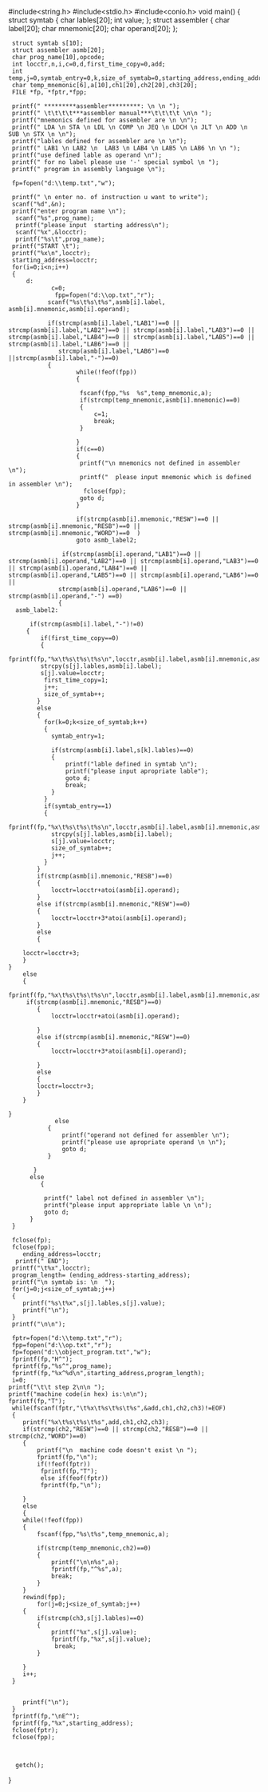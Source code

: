 #include<string.h>
#include<stdio.h>
#include<conio.h>
 void main()
 {
     struct symtab
{
    char lables[20];
    int value;
};
struct assembler
{
    char label[20];
    char mnemonic[20];
    char operand[20];
};

     struct symtab s[10];
     struct assembler asmb[20];
     char prog_name[10],opcode;
     int locctr,n,i,c=0,d,first_time_copy=0,add;
     int temp,j=0,symtab_entry=0,k,size_of_symtab=0,starting_address,ending_address,program_length;
     char temp_mnemonic[6],a[10],ch1[20],ch2[20],ch3[20];
     FILE *fp, *fptr,*fpp;

     printf(" *********assembler*********: \n \n ");
     printf(" \t\t\t\t***assembler manual***\t\t\t\t \n\n ");
     printf("mnemonics defined for assembler are \n \n");
     printf(" LDA \n STA \n LDL \n COMP \n JEQ \n LDCH \n JLT \n ADD \n SUB \n STX \n \n");
     printf("lables defined for assembler are \n \n");
     printf(" LAB1 \n LAB2 \n  LAB3 \n LAB4 \n LAB5 \n LAB6 \n \n ");
     printf("use defined lable as operand \n");
     printf(" for no label please use '-' special symbol \n ");
     printf(" program in assembly language \n");

     fp=fopen("d:\\temp.txt","w");
    
     printf(" \n enter no. of instruction u want to write");
     scanf("%d",&n);
     printf("enter program name \n");
      scanf("%s",prog_name);
      printf("please input  starting address\n");
      scanf("%x",&locctr);
      printf("%s\t",prog_name);
     printf("START \t");
     printf("%x\n",locctr);
     starting_address=locctr;
     for(i=0;i<n;i++)
     {
         d:
         	    c=0;
         	     fpp=fopen("d:\\op.txt","r");
               scanf("%s\t%s\t%s",asmb[i].label, asmb[i].mnemonic,asmb[i].operand);
               
               if(strcmp(asmb[i].label,"LAB1")==0 || strcmp(asmb[i].label,"LAB2")==0 || strcmp(asmb[i].label,"LAB3")==0 || strcmp(asmb[i].label,"LAB4")==0 || strcmp(asmb[i].label,"LAB5")==0 || strcmp(asmb[i].label,"LAB6")==0 ||
                  strcmp(asmb[i].label,"LAB6")==0 ||strcmp(asmb[i].label,"-")==0)
               {
                       while(!feof(fpp))
                       {

                       	fscanf(fpp,"%s  %s",temp_mnemonic,a);
                       	if(strcmp(temp_mnemonic,asmb[i].mnemonic)==0)
                       	{
                       		c=1;
                       		break;
                       	}
                       	
                       }
                       if(c==0)
                       {
                       	printf("\n mnemonics not defined in assembler \n");
                       	printf("  please input mnemonic which is defined in assembler \n");
                         fclose(fpp);
                       	goto d;
                       }
                       
                       if(strcmp(asmb[i].mnemonic,"RESW")==0 || strcmp(asmb[i].mnemonic,"RESB")==0 ||  strcmp(asmb[i].mnemonic,"WORD")==0  )  
                       goto asmb_label2;
                       
                   if(strcmp(asmb[i].operand,"LAB1")==0 || strcmp(asmb[i].operand,"LAB2")==0 || strcmp(asmb[i].operand,"LAB3")==0 || strcmp(asmb[i].operand,"LAB4")==0 || strcmp(asmb[i].operand,"LAB5")==0 || strcmp(asmb[i].operand,"LAB6")==0 ||
                  strcmp(asmb[i].operand,"LAB6")==0 || strcmp(asmb[i].operand,"-") ==0)
                  {
      asmb_label2:  
	                 
          if(strcmp(asmb[i].label,"-")!=0)
         {
             if(first_time_copy==0)
             {
             	 fprintf(fp,"%x\t%s\t%s\t%s\n",locctr,asmb[i].label,asmb[i].mnemonic,asmb[i].operand);
             strcpy(s[j].lables,asmb[i].label);
             s[j].value=locctr;
              first_time_copy=1;
              j++;
              size_of_symtab++;
            }
            else
            {
              for(k=0;k<size_of_symtab;k++)
              {
              	symtab_entry=1;
            
              	if(strcmp(asmb[i].label,s[k].lables)==0)
              	{
              		printf("lable defined in symtab \n");
              		printf("please input apropriate lable");
              		goto d;
              		break;
              	}
              }
              if(symtab_entry==1)
              {
              	 fprintf(fp,"%x\t%s\t%s\t%s\n",locctr,asmb[i].label,asmb[i].mnemonic,asmb[i].operand);
              	strcpy(s[j].lables,asmb[i].label);
              	s[j].value=locctr;
              	size_of_symtab++;
              	j++;
              }
            }
            if(strcmp(asmb[i].mnemonic,"RESB")==0)
            {
            	locctr=locctr+atoi(asmb[i].operand);
            }
            else if(strcmp(asmb[i].mnemonic,"RESW")==0)
            {
            	locctr=locctr+3*atoi(asmb[i].operand);
            }
            else
            {
            
        locctr=locctr+3;
        }
    }
        else
        {
        	fprintf(fp,"%x\t%s\t%s\t%s\n",locctr,asmb[i].label,asmb[i].mnemonic,asmb[i].operand);
		 if(strcmp(asmb[i].mnemonic,"RESB")==0)
            {
            	locctr=locctr+atoi(asmb[i].operand);
            	
            }
            else if(strcmp(asmb[i].mnemonic,"RESW")==0)
            {
            	locctr=locctr+3*atoi(asmb[i].operand);
            	
            }
            else
            {
        	locctr=locctr+3;
            }
        }
        
    }
                 else
               {
                   printf("operand not defined for assembler \n");
                   printf("please use apropriate operand \n \n");
                   goto d;
               }
               
           }
          else
             {

              printf(" label not defined in assembler \n");
              printf("please input appropriate lable \n \n");
              goto d;
          }
     }

     fclose(fp);
     fclose(fpp);
     	ending_address=locctr;
      printf(" END");
     printf("\t%x",locctr);
     program_length= (ending_address-starting_address);
     printf("\n symtab is: \n  ");
     for(j=0;j<size_of_symtab;j++)
     {
     	printf("%s\t%x",s[j].lables,s[j].value);
     	printf("\n");
     }
     printf("\n\n");
     
     fptr=fopen("d:\\temp.txt","r");
     fpp=fopen("d:\\op.txt","r");
     fp=fopen("d:\\object_program.txt","w");
     fprintf(fp,"H^");
     fprintf(fp,"%s^",prog_name);
     fprintf(fp,"%x^%d\n",starting_address,program_length);
     i=0;
    printf("\t\t step 2\n\n ");
    printf("machine code(in hex) is:\n\n");
    fprintf(fp,"T");
     while(fscanf(fptr,"\t%x\t%s\t%s\t%s",&add,ch1,ch2,ch3)!=EOF)
     {
     	printf("%x\t%s\t%s\t%s",add,ch1,ch2,ch3);
     	if(strcmp(ch2,"RESW")==0 || strcmp(ch2,"RESB")==0 || strcmp(ch2,"WORD")==0)
     	{
     		printf("\n  machine code doesn't exist \n ");
     		fprintf(fp,"\n");
     		if(!feof(fptr))
     		 fprintf(fp,"T");
     		 else if(feof(fptr))
     		 fprintf(fp,"\n");

     	}
     	else
     	{
     	while(!feof(fpp))
     	{
     		fscanf(fpp,"%s\t%s",temp_mnemonic,a);
     	
     		if(strcmp(temp_mnemonic,ch2)==0)
     		{
     			printf("\n\n%s",a);
     			fprintf(fp,"^%s",a);
     			break;
     		}
     	}
     	rewind(fpp);
     		for(j=0;j<size_of_symtab;j++)
     	{
     		if(strcmp(ch3,s[j].lables)==0)
     		{
     			printf("%x",s[j].value);
     			fprintf(fp,"%x",s[j].value);
     			 break;
     		}
     		
     	}
     	i++;
     }
     	
     	
     	printf("\n");
     }
     fprintf(fp,"\nE^");
     fprintf(fp,"%x",starting_address);
	 fclose(fptr);
	 fclose(fpp);
	 
	 

      getch();
 }

